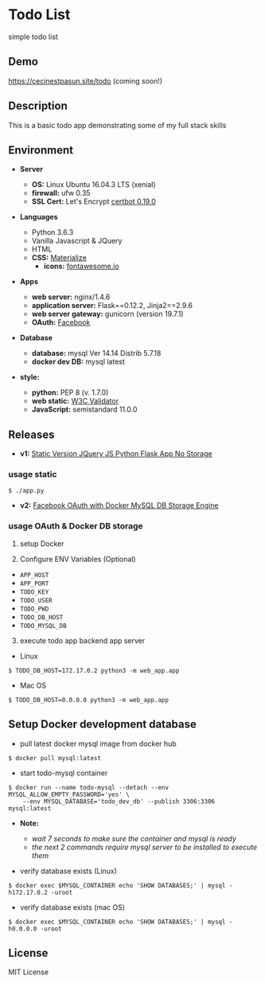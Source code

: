 # Todo List

simple todo list

## Demo

https://cecinestpasun.site/todo (coming soon!)

## Description

This is a basic todo app demonstrating some of my full stack skills

## Environment

* __Server__
  * __OS:__ Linux Ubuntu 16.04.3 LTS (xenial)
  * __firewall:__ ufw 0.35
  * __SSL Cert:__ Let's Encrypt [certbot 0.19.0](https://www.digitalocean.com/community/tutorials/how-to-secure-nginx-with-let-s-encrypt-on-ubuntu-16-04)

* __Languages__
  * Python 3.6.3
  * Vanilla Javascript & JQuery
  * HTML
  * __CSS:__ [Materialize](http://materializecss.com/)
    * __icons:__ [fontawesome.io](http://fontawesome.io/)

* __Apps__
  * __web server:__ nginx/1.4.6
  * __application server:__ Flask==0.12.2, Jinja2==2.9.6
  * __web server gateway:__ gunicorn (version 19.7.1)
  * __OAuth:__ [Facebook](https://developers.facebook.com/docs/facebook-login/web)

* __Database__
  * __database:__ mysql Ver 14.14 Distrib 5.7.18
  * __docker dev DB:__ mysql latest

* __style:__
  * __python:__ PEP 8 (v. 1.7.0)
  * __web static:__ [W3C Validator](https://validator.w3.org/)
  * __JavaScript:__ semistandard 11.0.0

## Releases

* __v1:__ [Static Version JQuery JS Python Flask App No Storage](https://github.com/johncoleman83/todo-list/releases/tag/v1)

### usage static

```
$ ./app.py
```

* __v2:__ [Facebook OAuth with Docker MySQL DB Storage Engine](https://github.com/johncoleman83/todo-list/releases/tag/v2)

### usage OAuth & Docker DB storage

1. setup Docker

2.  Configure ENV Variables (Optional)

* `APP_HOST`
* `APP_PORT`
* `TODO_KEY`
* `TODO_USER`
* `TODO_PWD`
* `TODO_DB_HOST`
* `TODO_MYSQL_DB`

3. execute todo app backend app server

* Linux

```
$ TODO_DB_HOST=172.17.0.2 python3 -m web_app.app
```

* Mac OS

```
$ TODO_DB_HOST=0.0.0.0 python3 -m web_app.app
```
## Setup Docker development database

* pull latest docker mysql image from docker hub

```
$ docker pull mysql:latest
```

* start todo-mysql container

```
$ docker run --name todo-mysql --detach --env MYSQL_ALLOW_EMPTY_PASSWORD='yes' \
	--env MYSQL_DATABASE='todo_dev_db' --publish 3306:3306 mysql:latest
```

* __Note:__

  * *wait 7 seconds to make sure the container and mysql is ready*
  * *the next 2 commands require mysql server to be installed to execute them*

* verify database exists (Linux)

```
$ docker exec $MYSQL_CONTAINER echo 'SHOW DATABASES;' | mysql -h172.17.0.2 -uroot
```

* verify database exists (mac OS)

```
$ docker exec $MYSQL_CONTAINER echo 'SHOW DATABASES;' | mysql -h0.0.0.0 -uroot
```

## License

MIT License
